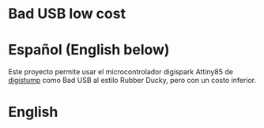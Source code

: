 # Bad USB low cost

# Español (English below)

Este proyecto permite usar el microcontrolador digispark Attiny85 de [digistump](http://digistump.com/products/1) como Bad USB al estilo Rubber Ducky, pero con un costo inferior.

# English

